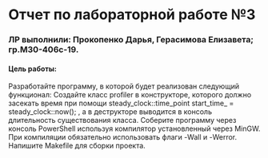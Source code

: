 # Отчет по лабораторной работе №3  
### ЛР выполнили: Прокопенко Дарья, Герасимова Елизавета; гр.М30-406с-19.  
#### Цель работы:  
Разработайте программу, в которой будет реализован следующий
функционал:
Создайте класс profiler в конструкторе, которого должно засекать
время при помощи
steady_clock::time_point start_time_ = steady_clock::now();
, а в деструкторе выводится в консоль длительность существования
класса.
Соберите программу через консоль PowerShell используя компилятор
установленный через MinGW. При компиляции обязательно
использовать флаги -Wall и -Werror.
Напишите Makefile для сборки проекта.
